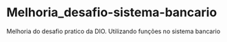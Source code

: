 # Melhoria_desafio-sistema-bancario
Melhoria do desafio pratico da DIO. Utilizando funções no sistema bancario
